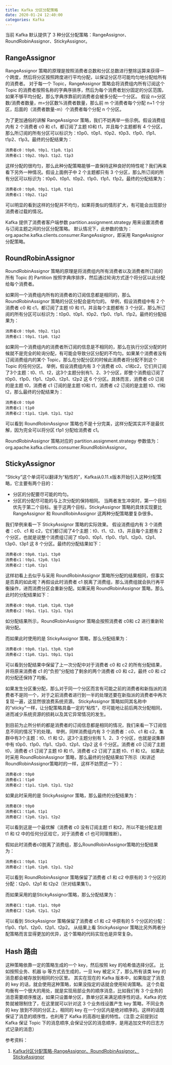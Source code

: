 ```yaml
---
title: Kafka 分区分配策略
date: 2020-01-24 12:40:00
categories: Kafka
---
```

当前 Kafka 默认提供了 3 种分区分配策略：RangeAssignor、 RoundRobinAssignor、StickyAssignor。

## RangeAssignor
RangeAssignor 策略的原理是按照消费者总数和分区总数进行整除运算来获得一个跨度，然后将分区按照跨度进行平均分配，以保证分区尽可能均匀地分配给所有的消费者。
对于每一个 Topic，RangeAssignor 策略会将消费组内所有订阅这个 Topic 的消费者按照名称的字典序排序，然后为每个消费者划分固定的分区范围，如果不够平均分配，那么字典序靠前的消费者会被多分配一个分区。
假设 n=分区数/消费者数量，m=分区数%消费者数量，那么前 m 个消费者每个分配 n+1 个分区，后面的（消费者数量-m）个消费者每个分配 n 个分区。

为了更加通俗的讲解 RangeAssignor 策略，我们不妨再举一些示例。假设消费组内有 2 个消费者 c0 和 c1，都订阅了主题 t0和 t1，并且每个主题都有 4 个分区，那么所订阅的所有分区可以标识为：t0p0、t0p1、t0p2、t0p3、t1p0、t1p1、t1p2、t1p3。最终的分配结果为：
```
消费者c0：t0p0、t0p1、t1p0、t1p1
消费者c1：t0p2、t0p3、t1p2、t1p3
```

这样分配的很均匀，那么此种分配策略能够一直保持这种良好的特性呢？我们再来看下另外一种情况。假设上面例子中 2 个主题都只有 3 个分区，那么所订阅的所有分区可以标识为：t0p0、t0p1、t0p2、t1p0、t1p1、t1p2。最终的分配结果为：
```
消费者c0：t0p0、t0p1、t1p0、t1p1
消费者c1：t0p2、t1p2
```

可以明显的看到这样的分配并不均匀，如果将类似的情形扩大，有可能会出现部分消费者过载的情况。

Kafka 提供了消费者客户端参数 partition.assignment.strategy 用来设置消费者与订阅主题之间的分区分配策略。
默认情况下，此参数的值为：org.apache.kafka.clients.consumer.RangeAssignor，即采用 RangeAssignor 分配策略。

## RoundRobinAssignor
RoundRobinAssignor 策略的原理是将消费组内所有消费者以及消费者所订阅的所有 Topic 的 Partition 按照字典序排序，然后通过轮询方式逐个将分区以此分配给每个消费者。

如果同一个消费组内所有的消费者的订阅信息都是相同的，那么 RoundRobinAssignor 策略的分区分配会是均匀的。
举例，假设消费组中有 2 个消费者 c0 和 c1，都订阅了主题 t0 和 t1，并且每个主题都有 3 个分区，那么所订阅的所有分区可以标识为：t0p0、t0p1、t0p2、t1p0、t1p1、t1p2。最终的分配结果为：
```
消费者c0：t0p0、t0p2、t1p1
消费者c1：t0p1、t1p0、t1p2
```

如果同一个消费组内的消费者所订阅的信息是不相同的，那么在执行分区分配的时候就不是完全的轮询分配，有可能会导致分区分配的不均匀。如果某个消费者没有订阅消费组内的某个 Topic，那么在分配分区的时候此消费者将分配不到这个 Topic 的任何分区。
举例，假设消费组内有 3 个消费者 c0、c1和c2，它们共订阅了3个主题：t0、t1、t2，这3个主题分别有1、2、3个分区，即整个消费组订阅了 t0p0、t1p0、t1p1、t2p0、t2p1、t2p2 这 6 个分区。具体而言，消费者 c0 订阅的是主题 t0，消费者 c1 订阅的是主题  t0和 t1，消费者 c2 订阅的是主题 t0、t1和t2，那么最终的分配结果为：
```
消费者c0：t0p0
消费者c1：t1p0
消费者c2：t1p1、t2p0、t2p1、t2p2
```

可以看到 RoundRobinAssignor 策略也不是十分完美，这样分配其实并不是最优解，因为完全可以将分区 t1p1 分配给消费者 c1。

RoundRobinAssignor 策略对应的 partition.assignment.strategy 参数值为：org.apache.kafka.clients.consumer.RoundRobinAssignor。

## StickyAssignor
“Sticky”这个单词可以翻译为“粘性的”，Kafka从0.11.x版本开始引入这种分配策略，它主要有两个目的：
* 分区的分配要尽可能的均匀。
* 分区的分配尽可能的与上次分配的保持相同。
当两者发生冲突时，第一个目标优先于第二个目标。鉴于这两个目标，StickyAssignor 策略的具体实现要比 RangeAssignor 和 RoundRobinAssignor 这两种分配策略要复杂很多。

我们举例来看一下 StickyAssignor 策略的实际效果。
假设消费组内有 3 个消费者：c0、c1 和 c2，它们都订阅了4个主题：t0、t1、t2、t3，并且每个主题有 2 个分区，也就是说整个消费组订阅了 t0p0、t0p1、t1p0、t1p1、t2p0、t2p1、t3p0、t3p1 这 8 个分区。最终的分配结果如下：
```
消费者c0：t0p0、t1p1、t3p0
消费者c1：t0p1、t2p0、t3p1
消费者c2：t1p0、t2p1
```

这样初看上去似乎与采用 RoundRobinAssignor 策略所分配的结果相同，但事实是否真的如此呢？再假设此时消费者 c1 脱离了消费组，那么消费组就会执行再平衡操作，进而消费分区会重新分配。如果采用 RoundRobinAssignor 策略，那么此时的分配结果如下：
```
消费者c0：t0p0、t1p0、t2p0、t3p0
消费者c2：t0p1、t1p1、t2p1、t3p1
```
如分配结果所示，RoundRobinAssignor 策略会按照消费者  c0和 c2 进行重新轮询分配。

而如果此时使用的是 StickyAssignor 策略，那么分配结果为：
```
消费者c0：t0p0、t1p1、t3p0、t2p0
消费者c2：t1p0、t2p1、t0p1、t3p1
```
可以看到分配结果中保留了上一次分配中对于消费者 c0 和 c2 的所有分配结果，并将原来消费者 c1 的“负担”分配给了剩余的两个消费者 c0 和 c2，最终 c0 和 c2 的分配还保持了均衡。

如果发生分区重分配，那么对于同一个分区而言有可能之前的消费者和新指派的消费者不是同一个，对于之前消费者进行到一半的处理还要在新指派的消费者中再次复现一遍，这显然很浪费系统资源。
StickyAssignor 策略如同其名称中的“sticky”一样，让分配策略具备一定的“粘性”，尽可能地让前后两次分配相同，进而减少系统资源的损耗以及其它异常情况的发生。

到目前为止所分析的都是消费者的订阅信息都是相同的情况，我们来看一下订阅信息不同的情况下的处理。
举例，同样消费组内有 3 个消费者：c0、c1 和 c2，集群中有3个主题：t0、t1 和 t2，这3个主题分别有 1、2、3 个分区，也就是说集群中有 t0p0、t1p0、t1p1、t2p0、t2p1、t2p2 这 6 个分区。消费者 c0 订阅了主题 t0，消费者 c1 订阅了主题 t0 和 t1，消费者 c2 订阅了主题 t0、t1 和 t2。
如果此时采用 RoundRobinAssignor 策略，那么最终的分配结果如下所示（和讲述RoundRobinAssignor策略时的一样，这样不妨赘述一下）：
```
消费者c0：t0p0
消费者c1：t1p0
消费者c2：t1p1、t2p0、t2p1、t2p2
```

如果此时采用的是 StickyAssignor 策略，那么最终的分配结果为：
```
消费者C0：t0p0
消费者C1：t1p0、t1p1
消费者C2：t2p0、t2p1、t2p2
```
可以看到这是一个最优解（消费者 c0 没有订阅主题 t1 和t2，所以不能分配主题 t1 和 t2 中的任何分区给它，对于消费者 c1 也可同理推断）。

假如此时消费者c0脱离了消费组，那么RoundRobinAssignor策略的分配结果为：
```
消费者c1：t0p0、t1p1
消费者c2：t1p0、t2p0、t2p1、t2p2
```
可以看到 RoundRobinAssignor 策略保留了消费者 c1 和 c2 中原有的 3 个分区的分配：t2p0、t2p1 和 t2p2（针对结果集1）。

而如果采用的是StickyAssignor策略，那么分配结果为：
```
消费者C1：t1p0、t1p1、t0p0
消费者C2：t2p0、t2p1、t2p2
```
可以看到 StickyAssignor 策略保留了消费者 c1 和 c2 中原有的 5 个分区的分配：t1p0、t1p1、t2p0、t2p1、t2p2。
从结果上看 StickyAssignor 策略比另外两者分配策略而言显得更加的优异，这个策略的代码实现也是异常复杂。

## Hash 路由
这种策略依靠一定的策略生成的一个 key，然后按照 key 的哈希值选择分区。
比如按照业务、机器 ip 等方式去生成的，一旦 key 被定义了，那么所有该类 key 的消息都会被存放到相同的分区里。
其实在现在的 Kafka 版本中，如果指定了消息的 key 的话，就会使用这种策略，如果没指定的话就会使用轮询策略。
这个负载均衡有一个很大的用处，就是实现局部业务的顺序消息，比如我们有 3 个业务的消息需要顺序推送，如果只设置单分区，靠单分区来满足顺序性的话，Kafka 的优势就被限制住了，在这里就可以针对这 3 个业务线设置产生 key 策略，不同业务的 key 放到不同的分区上，相同的 key 在一个分区内是绝对顺序的。这样的话既保证了消息的顺序性，也利用了 Kafka 的高吞吐量的特性。（注意:之前提到过 Kafka 保证 Topic 下的消息顺序,会保证分区的消息顺序，是用追加文件的日志方式记录的消息）


参考资料：
1. [Kafka分区分配策略-RangeAssignor、RoundRobinAssignor、StickyAssignor](https://www.cnblogs.com/felixzh/p/11935693.html)
